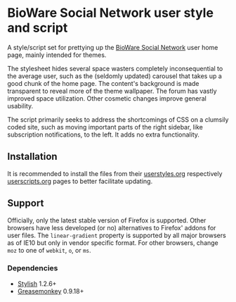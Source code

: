 # BioWare Social Network user style and script

A style/script set for prettying up the [BioWare Social Network][BSN] user home page, mainly intended for themes.

The stylesheet hides several space wasters completely inconsequential to the average user, such as the (seldomly updated) carousel that takes up a good chunk of the home page. The content's background is made transparent to reveal more of the theme wallpaper. The forum has vastly improved space utilization. Other cosmetic changes improve general usability.

The script primarily seeks to address the shortcomings of CSS on a clumsily coded site, such as moving important parts of the right sidebar, like subscription notifications, to the left. It adds no extra functionality.

## Installation

It is recommended to install the files from their [userstyles.org][CSS] respectively [userscripts.org][JS] pages to better facilitate updating.

## Support

Officially, only the latest stable version of Firefox is supported. Other browsers have less developed (or no) alternatives to Firefox' addons for user files. The `linear-gradient` property is supported by all major browsers as of IE10 but only in vendor specific format. For other browsers, change `moz` to one of `webkit`, `o`, or `ms`.

### Dependencies

* [Stylish][] 1.2.6+
* [Greasemonkey][] 0.9.18+

[BSN]: http://social.bioware.com/
[JS]: http://userscripts.org/scripts/show/127615
[CSS]: http://userstyles.org/styles/62091
[Stylish]: https://addons.mozilla.org/da/firefox/addon/stylish
[Greasemonkey]: https://addons.mozilla.org/da/firefox/addon/greasemonkey/
